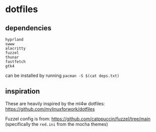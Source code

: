 # dotfiles

## dependencies
```
hyprland
swww
alacritty
fuzzel
thunar
fastfetch
gtk4
```
can be installed by running `pacman -S $(cat deps.txt)`

## inspiration

These are heavily inspired by the ml4w dotfiles: https://github.com/mylinuxforwork/dotfiles

Fuzzel config is from: https://github.com/catppuccin/fuzzel/tree/main (specifically the `red.ini` from the mocha themes)
